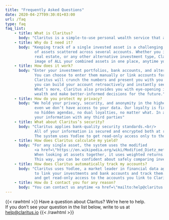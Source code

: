 ```yaml
---
title: "Frequently Asked Questions"
date: 2020-04-27T09:30:01+03:00
url: /faq
type: faq
faq_list:
    - title: What is Claritus?
      body: "Claritus is a simple-to-use personal wealth service that allows you to view all of your invested assets in one place. It’s the only tool you need to track, understand, and grow your wealth."
    - title: Why do I need it?
      body: "Keeping track of a single invested asset is a challenging and tedious task, let alone a number 
             of assets scattered across several accounts. Whether you invest in the stock market, 
             real estate, or any other alternative investment type, Claritus provides you with a clear 
             image of ALL your combined assets in one place, anytime you need it"
    - title: How does it work?
      body: "Enter your investment portfolios, bank accounts, and alternative assets into Claritus. 
             You can choose to enter them manually or link accounts for automatic tracking.<br/><br/>
             Claritus will crunch the numbers and present you with you a clear, real-time view of your assets - together or separated into groups. If you already have some tracking history, 
             you can build your account retroactively and instantly see your progress over time.<br/><br/> 
             What’s more, Claritus also provides you with eye-opening insights that will help you control your 
             wealth and make better-informed decisions for the future."
    - title: How do you protect my privacy?
      body: "We hold your privacy, security, and anonymity in the highest importance - to the extent that 
             even we don’t have access to your data. Our loyalty is first and foremost to you, our customer - 
             no hidden agendas, no dual loyalties, no matter what. In addition, we will never share or sell 
             your information with any third parties"
    - title: What about Claritus’s security?
      body: "Claritus applies bank-quality security standards.<br/> 
             All of your information is secured and encrypted both at rest and in transit.<br/> 
             The system uses Yodlee to get read-only access only to those accounts you choose to link."
    - title: How does Claritus calculate my yield?
      body: "For any single asset, the system uses the modified 
             <a href=\"https://en.wikipedia.org/wiki/Modified_Dietz_method\" target=\"_blank\">Dietz method</a>.<br/> 
             When looking at assets together, it uses weighted returns.<br/> 
             This way, you can be confident about safely comparing investments and understanding their worth."
    - title: How does Claritus automatically track my accounts?
      body: "Claritus uses Yodlee, a market leader in financial data aggregation, 
             to link your investments and bank accounts and track them. We never see any of your credentials, 
             and get read-only access to the accounts you link to Claritus."
    - title: How do I contact you for any reason?
      body: "You can contact us anytime <a href=\"mailto:help@claritus.io\">help@claritus.io</a>."
---
```

{{< rawhtml >}}
Have a question about Claritus? We’re here to help.<br/> 
If you don’t see your question in the list below, write to us at <a href="mailto:help@claritus.io" class="is-green">help@claritus.io</a>
{{< /rawhtml >}}

